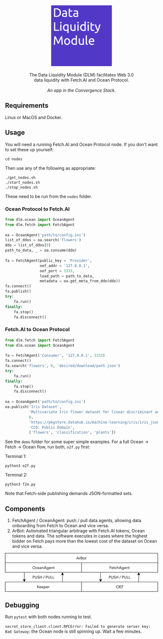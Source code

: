 <p align="center">
    <img src="./img/dlm_logo.png" width="200" />
    <br><br>
    The Data Liquidity Module (DLM) facilitates Web 3.0<br>
    data liquidity with Fetch.AI and Ocean Protocol.<br><br>
    <i>An app in the Convergence Stack.</i>
</p>


## Requirements

Linux or MacOS and Docker.

## Usage

You will need a running Fetch.AI and Ocean Protocol node. If you don't want to set these up yourself:
```
cd nodes
```
Then use any of the following as appropriate:
```
./get_nodes.sh
./start_nodes.sh
./stop_nodes.sh
```
These need to be run from the `nodes` folder.

### Ocean Protocol to Fetch.AI

```python
from dlm.ocean import OceanAgent
from dlm.fetch import FetchAgent

oa = OceanAgent('path/to/config.ini')
list_of_ddos = oa.search('flowers')
ddo = list_of_ddos[0]
path_to_data, _ = oa.consume(ddo)

fa = FetchAgent(public_key = 'Provider',
                oef_addr = '127.0.0.1',
                oef_port = 3333,
                load_path = path_to_data,
                metadata = oa.get_meta_from_ddo(ddo))
fa.connect()
fa.publish()
try:
    fa.run()
finally:
    fa.stop()
    fa.disconnect()
```

### Fetch.AI to Ocean Protocol

```python
from dlm.fetch import FetchAgent
from dlm.ocean import OceanAgent

fa = FetchAgent('Consumer', '127.0.0.1', 3333)
fa.connect()
fa.search('flowers', 0, 'desired/download/path.json')
try:
    fa.run()
finally:
    fa.stop()
    fa.disconnect()

oa = OceanAgent('path/to/config.ini')
oa.publish('Iris Dataset',
           'Multivariate Iris flower dataset for linear discriminant analysis.',
           0,
           'https://pkgstore.datahub.io/machine-learning/iris/iris_json/data/23a7b3de91da915b506f7ca23f6d1141/iris_json.json',
           'CCO: Public Domain',
           ['flowers', 'classification', 'plants'])
```


See the `demo` folder for some super simple examples. For a full Ocean -> Fetch -> Ocean flow, run both, `o2f.py` first:

Terminal 1:
```
python3 o2f.py
```
Terminal 2:
```
python3 f2o.py
```

Note that Fetch-side publishing demands JSON-formatted sets.

## Components

1. FetchAgent / OceanAgent: push / pull data agents, allowing data onboarding from Fetch to Ocean and vice versa.
2. ArBot: Automated triangular arbitrage with Fetch.AI tokens, Ocean tokens and data. The software executes in cases where the highest bidder on Fetch pays more than the lowest cost of the dataset on Ocean and vice versa.

<p align="center">
    <img src="./img/dlm_stack.png" width="550" />
</p>

## Debugging

Run `pytest` with both nodes running to test. 

`secret_store_client.client.RPCError: Failed to generate server key: Bad Gateway`: the Ocean node is still spinning up. Wait a few minutes.

